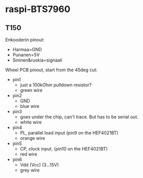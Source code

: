  # raspi-BTS7960
 
 ## T150
 Enkooderin pinout:
 - Harmaa=GND
 - Punanen=5V
 - Sininen&ruskia=signaali
 
Wheel PCB pinout, start from the 45deg cut:
- pin1
  - just a 100kOhm pulldown resistor?
  - green wire
- pin2
  - GND
  - blue wire
- pin3
  - goes under the chip, can't trace. But has to be serial out.
  - white wire
- pin4
  - PL, parallel load input (pin9 on the HEF4021BT)
  - orange wire
- pin5
  - CP, clock input, (pin10 on the HEF4021BT)
  - red wire
- pin6
  - Vdd (Vcc) (3...15V)
  - grey wire
